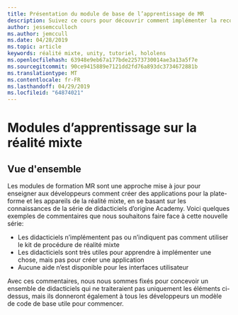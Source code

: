 ```yaml
---
title: Présentation du module de base de l’apprentissage de MR
description: Suivez ce cours pour découvrir comment implémenter la reconnaissance faciale Azure au sein d’une application de réalité mixte.
author: jessemcculloch
ms.author: jemccull
ms.date: 04/28/2019
ms.topic: article
keywords: réalité mixte, unity, tutoriel, hololens
ms.openlocfilehash: 63948e9eb67a177bde22573730014ae3a13a5f7e
ms.sourcegitcommit: 90ce9415889e7121dd2fd76a893dc3734672881b
ms.translationtype: MT
ms.contentlocale: fr-FR
ms.lasthandoff: 04/29/2019
ms.locfileid: "64874021"
---
```

# <a name="mr-learning-modules"></a>Modules d’apprentissage sur la réalité mixte

## <a name="overview"></a>Vue d'ensemble

Les modules de formation MR sont une approche mise à jour pour enseigner aux développeurs comment créer des applications pour la plate-forme et les appareils de la réalité mixte, en se basant sur les connaissances de la série de didacticiels d’origine Academy. Voici quelques exemples de commentaires que nous souhaitons faire face à cette nouvelle série:

* Les didacticiels n’implémentent pas ou n’indiquent pas comment utiliser le kit de procédure de réalité mixte
* Les didacticiels sont très utiles pour apprendre à implémenter une chose, mais pas pour créer une application
* Aucune aide n’est disponible pour les interfaces utilisateur

Avec ces commentaires, nous nous sommes fixés pour concevoir un ensemble de didacticiels qui ne traiteraient pas uniquement les éléments ci-dessus, mais ils donneront également à tous les développeurs un modèle de code de base utile pour commencer.

